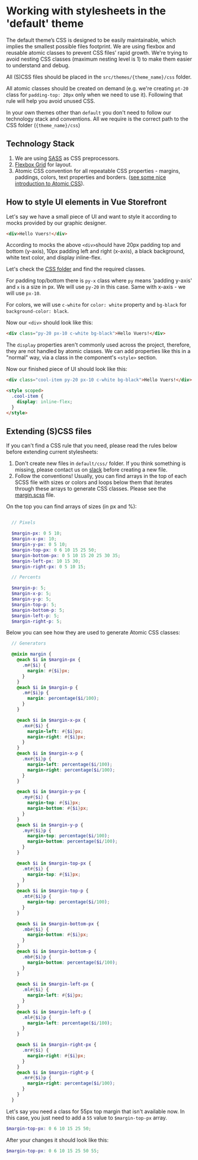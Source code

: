 # Working with stylesheets in the 'default' theme

The default theme’s CSS is designed to be easily maintainable, which implies the smallest possible files footprint. We are using flexbox and reusable atomic classes to prevent CSS files’ rapid growth. We're trying to avoid nesting CSS classes (maximum nesting level is 1) to make them easier to understand and debug.

All (S)CSS files should be placed in the `src/themes/{theme_name}/css` folder.

All atomic classes should be created on demand (e.g. we're creating `pt-20` class for `padding-top: 20px` only when we need to use it). Following that rule will help you avoid unused CSS.

In your own themes other than `default` you don't need to follow our technology stack and conventions. All we require is the correct path to the CSS folder (`{theme_name}/css`)

## Technology Stack

1. We are using [SASS](http://sass-lang.com/) as CSS preprocessors.
2. [Flexbox Grid](http://flexboxgrid.com/) for layout.
3. Atomic CSS convention for all repeatable CSS properties - margins, paddings, colors, text properties and borders. ([see some nice introduction to Atomic CSS](https://www.lucidchart.com/techblog/2014/01/31/atomic-css-tool-set/)).

## How to style UI elements in Vue Storefront

Let's say we have a small piece of UI and want to style it according to mocks provided by our graphic designer.

```html
<div>Hello Vuers!</div>
```

According to mocks the above `<div>`should have 20px padding top and bottom (y-axis), 10px padding left and right (x-axis), a black background, white text color, and display inline-flex.

Let's check the [CSS folder](https://github.com/vuestorefront/vue-storefront/tree/master/src/themes/default/css) and find the required classes.

For padding top/bottom there is `py-x` class where `py` means 'padding y-axis' and `x` is a size in px. We will use `py-20` in this case. Same with x-axis - we will use `px-10`.

For colors, we will use `c-white` for `color: white` property and `bg-black` for `background-color: black`.

Now our `<div>` should look like this:

```html
<div class="py-20 px-10 c-white bg-black">Hello Vuers!</div>
```

The `display` properties aren't commonly used across the project, therefore, they are not handled by atomic classes. We can add properties like this in a "normal" way, via a class in the component's `<style>` section.

Now our finished piece of UI should look like this:

```html
<div class="cool-item py-20 px-10 c-white bg-black">Hello Vuers!</div>
```

```html
<style scoped>
  .cool-item {
    display: inline-flex;
  }
</style>
```

## Extending (S)CSS files

If you can't find a CSS rule that you need, please read the rules below before extending current stylesheets:

1. Don't create new files in `default/css/` folder. If you think something is missing, please contact us on [slack](http://vuestorefront.slack.com) before creating a new file.
2. Follow the conventions! Usually, you can find arrays in the top of each SCSS file with sizes or colors and loops below them that iterates through these arrays to generate CSS classes. Please see the [margin.scss](https://github.com/vuestorefront/vue-storefront/blob/master/src/themes/default/css/margin.scss) file.

On the top you can find arrays of sizes (in px and %):

```SCSS

  // Pixels

  $margin-px: 0 5 10;
  $margin-x-px: 10;
  $margin-y-px: 0 5 10;
  $margin-top-px: 0 6 10 15 25 50;
  $margin-bottom-px: 0 5 10 15 20 25 30 35;
  $margin-left-px: 10 15 30;
  $margin-right-px: 0 5 10 15;

  // Percents

  $margin-p: 5;
  $margin-x-p: 5;
  $margin-y-p: 5;
  $margin-top-p: 5;
  $margin-bottom-p: 5;
  $margin-left-p: 5;
  $margin-right-p: 5;
```

Below you can see how they are used to generate Atomic CSS classes:

```SCSS
  // Generators

  @mixin margin {
    @each $i in $margin-px {
      .m#{$i} {
        margin: #{$i}px;
      }
    }
    @each $i in $margin-p {
      .m#{$i}p {
        margin: percentage($i/100);
      }
    }

    @each $i in $margin-x-px {
      .mx#{$i} {
        margin-left: #{$i}px;
        margin-right: #{$i}px;
      }
    }
    @each $i in $margin-x-p {
      .mx#{$i}p {
        margin-left: percentage($i/100);
        margin-right: percentage($i/100);
      }
    }

    @each $i in $margin-y-px {
      .my#{$i} {
        margin-top: #{$i}px;
        margin-bottom: #{$i}px;
      }
    }
    @each $i in $margin-y-p {
      .my#{$i}p {
        margin-top: percentage($i/100);
        margin-bottom: percentage($i/100);
      }
    }

    @each $i in $margin-top-px {
      .mt#{$i} {
        margin-top: #{$i}px;
      }
    }
    @each $i in $margin-top-p {
      .mt#{$i}p {
        margin-top: percentage($i/100);
      }
    }

    @each $i in $margin-bottom-px {
      .mb#{$i} {
        margin-bottom: #{$i}px;
      }
    }
    @each $i in $margin-bottom-p {
      .mb#{$i}p {
        margin-bottom: percentage($i/100);
      }
    }

    @each $i in $margin-left-px {
      .ml#{$i} {
        margin-left: #{$i}px;
      }
    }
    @each $i in $margin-left-p {
      .ml#{$i}p {
        margin-left: percentage($i/100);
      }
    }

    @each $i in $margin-right-px {
      .mr#{$i} {
        margin-right: #{$i}px;
      }
    }
    @each $i in $margin-right-p {
      .mr#{$i}p {
        margin-right: percentage($i/100);
      }
    }
  }
```

Let's say you need a class for 55px top margin that isn't available now. In this case, you just need to add a `55` value to `$margin-top-px` array.

```SCSS
$margin-top-px: 0 6 10 15 25 50;
```

After your changes it should look like this:

```SCSS
$margin-top-px: 0 6 10 15 25 50 55;
```
